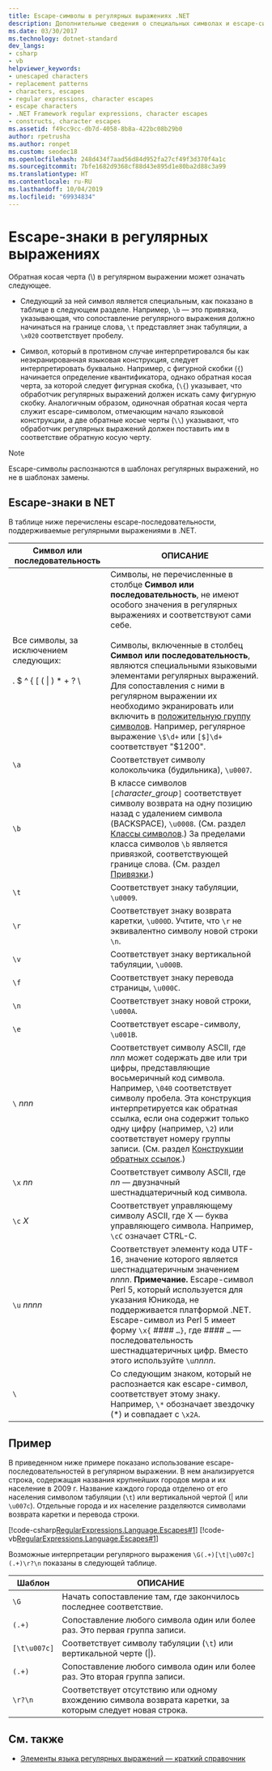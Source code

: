 ```yaml
---
title: Escape-символы в регулярных выражениях .NET
description: Дополнительные сведения о специальных символах и escape-символах в регулярных выражениях .NET.
ms.date: 03/30/2017
ms.technology: dotnet-standard
dev_langs:
- csharp
- vb
helpviewer_keywords:
- unescaped characters
- replacement patterns
- characters, escapes
- regular expressions, character escapes
- escape characters
- .NET Framework regular expressions, character escapes
- constructs, character escapes
ms.assetid: f49cc9cc-db7d-4058-8b8a-422bc08b29b0
author: rpetrusha
ms.author: ronpet
ms.custom: seodec18
ms.openlocfilehash: 248d434f7aad56d84d952fa27cf49f3d370f4a1c
ms.sourcegitcommit: 7bfe1682d9368cf88d43e895d1e80ba2d88c3a99
ms.translationtype: HT
ms.contentlocale: ru-RU
ms.lasthandoff: 10/04/2019
ms.locfileid: "69934834"
---
```

# <a name="character-escapes-in-regular-expressions"></a>Escape-знаки в регулярных выражениях
Обратная косая черта (\\) в регулярном выражении может означать следующее.  
  
- Следующий за ней символ является специальным, как показано в таблице в следующем разделе. Например, `\b` — это привязка, указывающая, что сопоставление регулярного выражения должно начинаться на границе слова, `\t` представляет знак табуляции, а `\x020` соответствует пробелу.  
  
- Символ, который в противном случае интерпретировался бы как неэкранированная языковая конструкция, следует интерпретировать буквально. Например, с фигурной скобки (`{`) начинается определение квантификатора, однако обратная косая черта, за которой следует фигурная скобка, (`\{`) указывает, что обработчик регулярных выражений должен искать саму фигурную скобку. Аналогичным образом, одиночная обратная косая черта служит escape-символом, отмечающим начало языковой конструкции, а две обратные косые черты (`\\`) указывают, что обработчик регулярных выражений должен поставить им в соответствие обратную косую черту.  
  
> [!NOTE]
> Escape-символы распознаются в шаблонах регулярных выражений, но не в шаблонах замены.  
  
## <a name="character-escapes-in-net"></a>Escape-знаки в NET  
 В таблице ниже перечислены escape-последовательности, поддерживаемые регулярными выражениями в .NET.  
  
|Символ или последовательность|ОПИСАНИЕ|  
|---------------------------|-----------------|  
|Все символы, за исключением следующих:<br /><br /> . $ ^ { [ ( &#124; ) * + ? \ |Символы, не перечисленные в столбце **Символ или последовательность**, не имеют особого значения в регулярных выражениях и соответствуют сами себе.<br /><br /> Символы, включенные в столбец **Символ или последовательность**, являются специальными языковыми элементами регулярных выражений. Для сопоставления с ними в регулярном выражении их необходимо экранировать или включить в [положительную группу символов](../../../docs/standard/base-types/character-classes-in-regular-expressions.md). Например, регулярное выражение `\$\d+` или `[$]\d+` соответствует "$1200".|  
|`\a`|Соответствует символу колокольчика (будильника), `\u0007`.|  
|`\b`|В классе символов `[`*character_group*`]` соответствует символу возврата на одну позицию назад с удалением символа (BACKSPACE), `\u0008`.  (См. раздел [Классы символов](../../../docs/standard/base-types/character-classes-in-regular-expressions.md).) За пределами класса символов `\b` является привязкой, соответствующей границе слова. (См. раздел [Привязки](../../../docs/standard/base-types/anchors-in-regular-expressions.md).)|  
|`\t`|Соответствует знаку табуляции, `\u0009`.|  
|`\r`|Соответствует знаку возврата каретки, `\u000D`. Учтите, что `\r` не эквивалентно символу новой строки `\n`.|  
|`\v`|Соответствует знаку вертикальной табуляции, `\u000B`.|  
|`\f`|Соответствует знаку перевода страницы, `\u000C`.|  
|`\n`|Соответствует знаку новой строки, `\u000A`.|  
|`\e`|Соответствует escape-символу, `\u001B`.|  
|`\` *nnn*|Соответствует символу ASCII, где *nnn* может содержать две или три цифры, представляющие восьмеричный код символа. Например, `\040` соответствует символу пробела. Эта конструкция интерпретируется как обратная ссылка, если она содержит только одну цифру (например, `\2`) или соответствует номеру группы записи. (См. раздел [Конструкции обратных ссылок](../../../docs/standard/base-types/backreference-constructs-in-regular-expressions.md).)|  
|`\x` *nn*|Соответствует символу ASCII, где *nn* — двузначный шестнадцатеричный код символа.|  
|`\c` *X*|Соответствует управляющему символу ASCII, где X — буква управляющего символа. Например, `\cC` означает CTRL-C.|  
|`\u` *nnnn*|Соответствует элементу кода UTF-16, значение которого является шестнадцатеричным значением *nnnn*. **Примечание.**  Escape-символ Perl 5, который используется для указания Юникода, не поддерживается платформой .NET. Escape-символ из Perl 5 имеет форму `\x{` *####* `…}`, где *####* `…` — последовательность шестнадцатеричных цифр. Вместо этого используйте `\u`*nnnn*.|  
|`\`|Со следующим знаком, который не распознается как escape-символ, соответствует этому знаку. Например, `\*` обозначает звездочку (*) и совпадает с `\x2A`.|  
  
## <a name="an-example"></a>Пример  
 В приведенном ниже примере показано использование escape-последовательностей в регулярном выражении. В нем анализируется строка, содержащая названия крупнейших городов мира и их население в 2009 г. Название каждого города отделено от его населения символом табуляции (`\t`) или вертикальной чертой (| или `\u007c`). Отдельные города и их население разделяются символами возврата каретки и перевода строки.  
  
 [!code-csharp[RegularExpressions.Language.Escapes#1](../../../samples/snippets/csharp/VS_Snippets_CLR/regularexpressions.language.escapes/cs/escape1.cs#1)]
 [!code-vb[RegularExpressions.Language.Escapes#1](../../../samples/snippets/visualbasic/VS_Snippets_CLR/regularexpressions.language.escapes/vb/escape1.vb#1)]  
  
 Возможные интерпретации регулярного выражения `\G(.+)[\t|\u007c](.+)\r?\n` показаны в следующей таблице.  
  
|Шаблон|ОПИСАНИЕ|  
|-------------|-----------------|  
|`\G`|Начать сопоставление там, где закончилось последнее соответствие.|  
|`(.+)`|Сопоставление любого символа один или более раз. Это первая группа записи.|  
|`[\t\u007c]`|Соответствует символу табуляции (`\t`) или вертикальной черте (&#124;).|  
|`(.+)`|Сопоставление любого символа один или более раз. Это вторая группа записи.|  
|`\r?\n`|Соответствует отсутствию или одному вхождению символа возврата каретки, за которым следует новая строка.|  
  
## <a name="see-also"></a>См. также

- [Элементы языка регулярных выражений — краткий справочник](../../../docs/standard/base-types/regular-expression-language-quick-reference.md)
